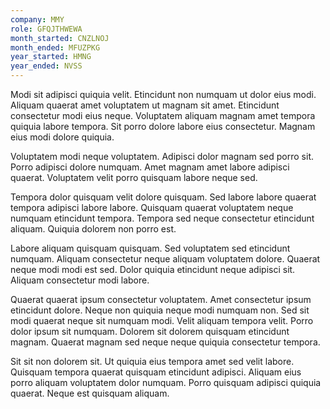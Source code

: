 ```yaml
---
company: MMY
role: GFQJTHWEWA
month_started: CNZLNOJ
month_ended: MFUZPKG
year_started: HMNG
year_ended: NVSS
---
```


Modi sit adipisci quiquia velit. Etincidunt non numquam ut dolor eius modi. Aliquam quaerat amet voluptatem ut magnam sit amet. Etincidunt consectetur modi eius neque. Voluptatem aliquam magnam amet tempora quiquia labore tempora. Sit porro dolore labore eius consectetur. Magnam eius modi dolore quiquia.

Voluptatem modi neque voluptatem. Adipisci dolor magnam sed porro sit. Porro adipisci dolore numquam. Amet magnam amet labore adipisci quaerat. Voluptatem velit porro quisquam labore neque sed.

Tempora dolor quisquam velit dolore quisquam. Sed labore labore quaerat tempora adipisci labore labore. Quisquam quaerat voluptatem neque numquam etincidunt tempora. Tempora sed neque consectetur etincidunt aliquam. Quiquia dolorem non porro est.

Labore aliquam quisquam quisquam. Sed voluptatem sed etincidunt numquam. Aliquam consectetur neque aliquam voluptatem dolore. Quaerat neque modi modi est sed. Dolor quiquia etincidunt neque adipisci sit. Aliquam consectetur modi labore.

Quaerat quaerat ipsum consectetur voluptatem. Amet consectetur ipsum etincidunt dolore. Neque non quiquia neque modi numquam non. Sed sit modi quaerat neque sit numquam modi. Velit aliquam tempora velit. Porro dolor ipsum sit numquam. Dolorem sit dolorem quisquam etincidunt magnam. Quaerat magnam sed neque neque quiquia consectetur tempora.

Sit sit non dolorem sit. Ut quiquia eius tempora amet sed velit labore. Quisquam tempora quaerat quisquam etincidunt adipisci. Aliquam eius porro aliquam voluptatem dolor numquam. Porro quisquam adipisci quiquia quaerat. Neque est quisquam aliquam.
    
